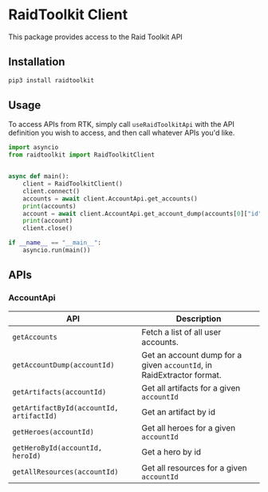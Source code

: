 # RaidToolkit Client

This package provides access to the Raid Toolkit API

## Installation

```sh
pip3 install raidtoolkit
```

## Usage

To access APIs from RTK, simply call `useRaidToolkitApi` with the API definition you wish to access, and then call whatever APIs you'd like.

```py
import asyncio
from raidtoolkit import RaidToolkitClient


async def main():
    client = RaidToolkitClient()
    client.connect()
    accounts = await client.AccountApi.get_accounts()
    print(accounts)
    account = await client.AccountApi.get_account_dump(accounts[0]["id"])
    print(account)
    client.close()

if __name__ == "__main__":
    asyncio.run(main())
```

## APIs

### AccountApi

| API | Description |
|-----|-------------|
| `getAccounts` | Fetch a list of all user accounts. |
| `getAccountDump(accountId)` | Get an account dump for a given `accountId`, in RaidExtractor format. |
| `getArtifacts(accountId)` | Get all artifacts for a given `accountId` |
| `getArtifactById(accountId, artifactId)` | Get an artifact by id |
| `getHeroes(accountId)` | Get all heroes for a given `accountId` |
| `getHeroById(accountId, heroId)` | Get a hero by id |
| `getAllResources(accountId)` | Get all resources for a given `accountId` |

